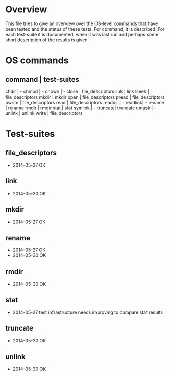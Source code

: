 # Overview

This file tries to give an overview over the OS-level commands that
have been tested and the status of these tests. For command, it is 
described. For each test-suite it is documented, when it was last run
and perhaps some short description of the results is given.


# OS commands

command | test-suites
---------------------------------------------------------------
chdir   | -
chmod   | -
chown   | -
close   | file_descriptors
link    | link
lseek   | file_descriptors
mkdir   | mkdir
open    | file_descriptors
pread   | file_descriptors
pwrite  | file_descriptors
read    | file_descriptors
readdir | -
readlink| -
rename  | rename
rmdir   | rmdir
stat    | stat
symlink | -
truncate| truncate
umask   | -
unlink  | unlink
write   | file_descriptors


# Test-suites

## file_descriptors  
- 2014-05-27 OK

## link
- 2014-05-30 OK

## mkdir             
- 2014-05-27 OK

## rename
- 2014-05-27 OK
- 2014-05-30 OK

## rmdir
- 2014-05-30 OK

## stat
- 2014-05-27 
  test infrastructure needs improving to compare stat results

## truncate
- 2014-05-30 OK

## unlink
- 2014-05-30 OK